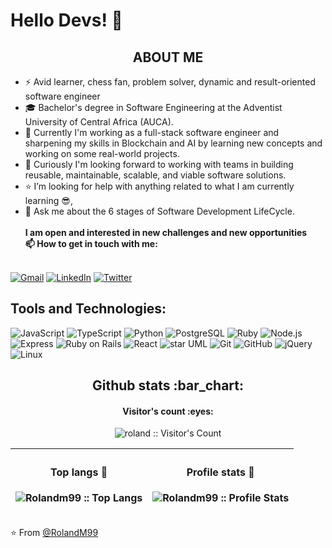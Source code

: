 
#  Hello Devs! 👋

<h2 align="center">ABOUT ME</h2>


   - ⚡ Avid learner, chess fan, problem solver, dynamic and result-oriented software engineer
   - 🎓 Bachelor's degree in Software Engineering at the Adventist University of Central Africa (AUCA).
   - 🌱 Currently I'm working as a full-stack software engineer and sharpening my skills in Blockchain and AI by learning new concepts and working on some real-world projects.
   - 🎯 Curiously I'm looking forward to working with teams in building reusable, maintainable, scalable, and viable software solutions.
   - ⭐ I’m looking for help with anything related to what I am currently learning 😎,
   - 💬 Ask me about the 6 stages of Software Development LifeCycle.<br><br>
  **I am open and interested in new challenges and new opportunities<br>
	📫 How to get in touch with me:**

<br>[![Gmail](https://img.shields.io/badge/-GMAIL-D14836?style=for-the-badge&logo=gmail&logoColor=white)](mailto:manfulmweze99@gmail.com)
[![LinkedIn](https://img.shields.io/badge/-LINKEDIN-0077B5?style=for-the-badge&logo=linkedin&logoColor=white)](https://www.linkedin.com/in/roland-mweze/)
[![Twitter](https://img.shields.io/badge/-TWITTER-0077B5?style=for-the-badge&logo=twitter&logoColor=white)](https://twitter.com/ManfulMwez)

## Tools and Technologies:

![JavaScript](https://img.shields.io/badge/-JavaScript-000000?style=flat&logo=javascript)
![TypeScript](https://img.shields.io/badge/-TypeScript-000000?style=flat&logo=typescript)
![Python](https://img.shields.io/badge/-Python-000000?style=flat&logo=python)
![PostgreSQL](https://img.shields.io/badge/-SQL-000000?style=flat&logo=postgresql)
![Ruby](https://img.shields.io/badge/-Ruby-000000?style=flat&logo=ruby&logoColor=FF0000)
![Node.js](https://img.shields.io/badge/-Node.js-000000?style=flat&logo=node.js&logoColor=339933)
![Express](https://img.shields.io/badge/-Express-000000?style=flat&logo=express&logoColor=339933)
![Ruby on Rails](https://img.shields.io/badge/-RoR-000000?style=flat&logo=rubyonrails&logoColor=FF0000)
![React](https://img.shields.io/badge/-React-000000?style=flat&logo=React&logoColor=61DAFB)
![star UML](https://img.shields.io/badge/-starUML-000000?style=flat&logo=&logoColor=6DB33F)
![Git](https://img.shields.io/badge/-Git-000000?style=flat&logo=git&logoColor=F05032)
![GitHub](https://img.shields.io/badge/-GitHub-000000?style=flat&logo=github&logoColor=181717)
![jQuery](https://img.shields.io/badge/-jQuery-000000?style=flat&logo=jQuery&logoColor=0769AD)
![Linux](https://img.shields.io/badge/-Linux-000000?style=flat&logo=linux&logoColor=FCC624)



<h2 align="center">Github stats :bar_chart: </h2>

<h4 align="center">Visitor's count :eyes:</h4>

<p align="center"><img src="https://profile-counter.glitch.me/{rolandm99}/count.svg" alt="roland :: Visitor's Count" /></p>

|<h4 align="center">Top langs :tongue:</h4><p align="center"><img src="https://github-readme-stats.vercel.app/api/top-langs/?username=rolandm99&langs_count=10&theme=tokyonight&layout=compact" alt="Rolandm99 :: Top Langs" /></p>|<h4 align="center">Profile stats :musical_keyboard:</h4><p align="center"><img src="https://github-readme-stats.vercel.app/api?username=rolandm99&show_icons=true&theme=synthwave" alt="Rolandm99 :: Profile Stats" /></p>|
|----|----|



⭐️ From [@RolandM99](https://github.com/rolandm99)
  
